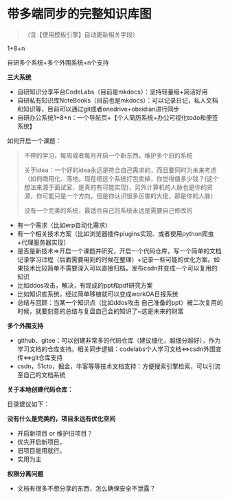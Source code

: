 # 带多端同步的完整知识库图

> （含【使用模板引擎】自动更新相关字段）

1+8+n

自研多个系统+多个外围系统+n个支持

**三大系统**

- 自研知识分享平台CodeLabs（目前是mkdocs）：坚持轻量级+简洁好用
- 自研私有知识库NoteBooks（目前也是mkdocs）：可以记录日记，私人文档和知识等，目前可以通过git或者onedrive+obsidian进行同步
- 自研办公系统1+8+n：一个导航页+【个人简历系统+办公可视化todo和便签系统】

如何开启一个课题：

> 不停的学习，每周或者每月开启一个新东西，维护多个旧的系统
>
> 关于idea：一个好的idea永远是符合自己需求的，而且要同时为未来考虑（如何商用化、落地。现在把这个系统打包卖掉，你觉得值多少钱？(这个想法来源于面试官，是真的有可能实现)，另外计算机的人脉也是你的资源，你可能只是一个方向，但是你认识很多厉害的大佬，那是你的人脉）
>
> 没有一个完美的系统，最适合自己的系统永远是需要自己修改的

- 有一个需求（比如erp自动化需求）
- 有一个相关技术方案（比如浏览器插件plugins实现、或者使用python爬虫+代理服务器实现）
- 是否是新技术=>开启一个课题并研究，开启一个代码仓库，写一个简单的文档记录学习过程（后面需要用到的时候在整理）+记录一些可能的优化方案。如果技术比较简单不需要深入可以直接归档，发布csdn并变成一个可以复用的知识
- 比如ddos攻击，解决，有现成的ppt和pdf研究方案
- 比如知识库系统，经过简单移植就可以变成workOA日报系统
- 总结与回顾：当某一个知识点（比如ddos攻击 自己准备的ppt）被二次复用的时候，就要刻意的总结与复盘自己会的知识了~这是未来的财富

**多个外围支持**

- github、gitee：可以创建非常多的代码仓库（建议细化，越细分越好），作为学习文档的仓库支持。相关同步逻辑：codelabs个人学习文档<=>csdn外围宣传<=>git仓库支持
- csdn，51cto，掘金，牛客等等技术文档支持：方便搜索引擎检索，可以引流至自己的文档系统

**关于本地创建代码仓库：**

目录建议如下：



**没有什么是完美的，项目永远有优化空间**

- 开启新项目 or 维护旧项目？
- 优先开启新项目，
- 旧项目能用就行。
- 实用为主

**权限分离问题**

- 文档有很多不想分享的东西，怎么确保安全不泄露？